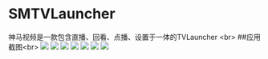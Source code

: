# SMTVLauncher
神马视频是一款包含直播、回看、点播、设置于一体的TVLauncher \<br>
##应用截图\<br>
![](https://github.com/joychang/SMTVLauncher/raw/master/screenshot/1.jpg)
![](https://github.com/joychang/SMTVLauncher/raw/master/screenshot/2.jpg)
![](https://github.com/joychang/SMTVLauncher/raw/master/screenshot/3.jpg)
![](https://github.com/joychang/SMTVLauncher/raw/master/screenshot/4.jpg)
![](https://github.com/joychang/SMTVLauncher/raw/master/screenshot/5.jpg)
![](https://github.com/joychang/SMTVLauncher/raw/master/screenshot/6.jpg)
![](https://github.com/joychang/SMTVLauncher/raw/master/screenshot/7.jpg)
